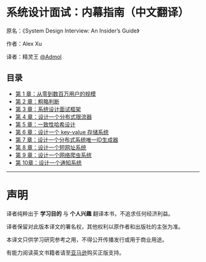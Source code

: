 # 系统设计面试：内幕指南（中文翻译）

原名：《System Design Interview: An Insider’s Guide》

作者：Alex Xu

译者：精灵王 [@Admol](https://github.com/Admol)



## 目录
- [第 1 章：从零到数百万用户的规模](CHAPTER%201：SCALE%20FROM%20ZERO%20TO%20MILLIONS%20OF%20USERS.md)
- [第 2 章：粗略判断](CHAPTER%202：BACK-OF-THE-ENVELOPE%20ESTIMATION.md)
- [第 3 章：系统设计面试框架](CHAPTER%203：A%20FRAMEWORK%20FOR%20SYSTEM%20DESIGN%20INTERVIEWS.md)
- [第 4 章：设计一个分布式限流器](CHAPTER%204：DESIGN%20A%20RATE%20LIMITER.md)
- [第 5 章：一致性哈希设计](CHAPTER%205：DESIGN%20CONSISTENT%20HASHING.md)
- [第 6 章：设计一个 key-value 存储系统](CHAPTER%206：DESIGN%20A%20KEY-VALUE%20STORE.md)
- [第 7 章：设计一个分布式系统唯一ID生成器](CHAPTER%207：DESIGN%20A%20UNIQUE%20ID%20GENERATOR%20IN%20DISTRIBUTED%20SYSTEMS.md)
- [第 8 章：设计一个短网址系统](CHAPTER%208：DESIGN%20A%20URL%20SHORTENER.md)
- [第 9 章：设计一个网络爬虫系统](CHAPTER%209：DESIGN%20A%20WEB%20CRAWLER.md)
- [第 10章：设计一个通知系统](CHAPTER%2010：DESIGN%20A%20NOTIFICATION%20SYSTEM.md)
---


# 声明
译者纯粹出于 **学习目的** 与 **个人兴趣** 翻译本书，不追求任何经济利益。

译者保留对此版本译文的署名权，其他权利以原作者和出版社的主张为准。

本译文只供学习研究参考之用，不得公开传播发行或用于商业用途。

有能力阅读英文书籍者请至[亚马逊](https://www.amazon.com/System-Design-Interview-insiders-Second/dp/B08CMF2CQF)购买正版支持。
